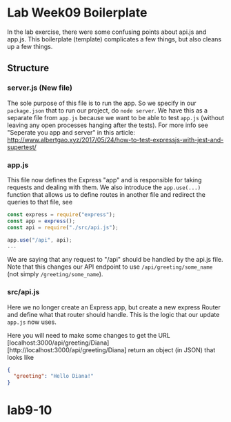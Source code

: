 # Lab Week09 Boilerplate
In the lab exercise, there were some confusing points about api.js and app.js. This boilerplate (template) complicates a few things, but also cleans up a few things.

## Structure
### server.js (New file)
The sole purpose of this file is to run the app. So we specify in our `package.json` that to run our project, do `node server`. We have this as a separate file from `app.js` because we want to be able to test `app.js` (without leaving any open processes hanging after the tests). For more info see "Seperate you app and server" in this article: http://www.albertgao.xyz/2017/05/24/how-to-test-expressjs-with-jest-and-supertest/ 

### app.js
This file now defines the Express "app" and is responsible for taking requests and dealing with them. We also introduce the `app.use(...)` function that allows us to define routes in another file and redirect the queries to that file, see

```javascript
const express = require("express");
const app = express();
const api = require("./src/api.js");

app.use("/api", api);
...
```

We are saying that any request to "/api" should be handled by the api.js file. Note that this changes our API endpoint to use `/api/greeting/some_name` (not simply `/greeting/some_name`).

### src/api.js
Here we no longer create an Express app, but create a new express Router and define what that router should handle. This is the logic that our update `app.js` now uses.

Here you will need to make some changes to get the URL [localhost:3000/api/greeting/Diana][http://localhost:3000/api/greeting/Diana] return an object (in JSON) that looks like

```json
{
  "greeting": "Hello Diana!"
}
```

# lab9-10
